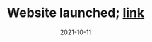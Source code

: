 ---
title: 'Website launched; [link](https://harold-berjamin.github.io)'
date: 2021-10-11
permalink: /posts/2021-10-11-post1
---